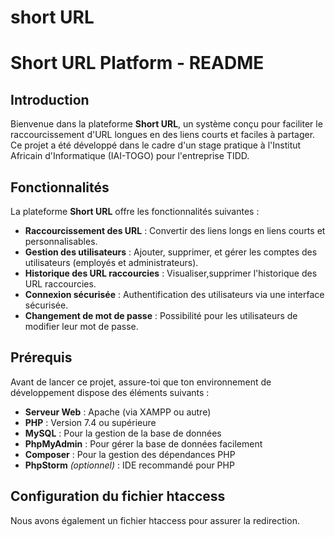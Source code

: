 # short URL
# **Short URL Platform - README**

## **Introduction**

Bienvenue dans la plateforme **Short URL**, un système conçu pour faciliter le raccourcissement d'URL longues en des liens courts et faciles à partager. Ce projet a été développé dans le cadre d'un stage pratique à l'Institut Africain d'Informatique (IAI-TOGO) pour l'entreprise TIDD.

## **Fonctionnalités**

La plateforme **Short URL** offre les fonctionnalités suivantes :

- **Raccourcissement des URL** : Convertir des liens longs en liens courts et personnalisables.
- **Gestion des utilisateurs** : Ajouter, supprimer, et gérer les comptes des utilisateurs (employés et administrateurs).
- **Historique des URL raccourcies** : Visualiser,supprimer l'historique des URL raccourcies.
- **Connexion sécurisée** : Authentification des utilisateurs via une interface sécurisée.
- **Changement de mot de passe** : Possibilité pour les utilisateurs de modifier leur mot de passe.

## **Prérequis**

Avant de lancer ce projet, assure-toi que ton environnement de développement dispose des éléments suivants :

- **Serveur Web** : Apache (via XAMPP ou autre)
- **PHP** : Version 7.4 ou supérieure
- **MySQL** : Pour la gestion de la base de données
- **PhpMyAdmin** : Pour gérer la base de données facilement
- **Composer** : Pour la gestion des dépendances PHP
- **PhpStorm** *(optionnel)* : IDE recommandé pour PHP

## **Configuration du fichier htaccess**
Nous avons également un fichier htaccess pour assurer la redirection.

